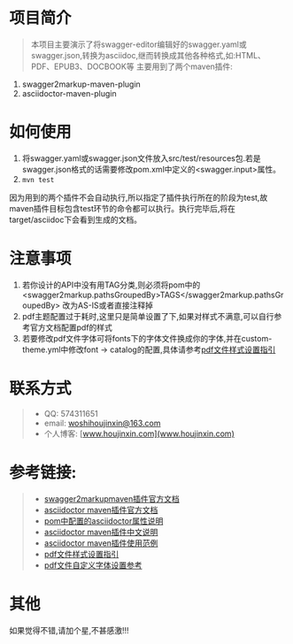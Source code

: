 # 项目简介
> 本项目主要演示了将swagger-editor编辑好的swagger.yaml或swagger.json,转换为asciidoc,继而转换成其他各种格式,如:HTML、PDF、EPUB3、DOCBOOK等
  主要用到了两个maven插件:
   1. swagger2markup-maven-plugin
   2. asciidoctor-maven-plugin

# 如何使用
1. 将swagger.yaml或swagger.json文件放入src/test/resources包.若是swagger.json格式的话需要修改pom.xml中定义的<swagger.input>属性。
2. `mvn test`

因为用到的两个插件不会自动执行,所以指定了插件执行所在的阶段为test,故maven插件目标包含test环节的命令都可以执行。执行完毕后,将在target/asciidoc下会看到生成的文档。

# 注意事项
1. 若你设计的API中没有用TAG分类,则必须将pom中的<swagger2markup.pathsGroupedBy>TAGS</swagger2markup.pathsGroupedBy> 改为AS-IS或者直接注释掉
2. pdf主题配置过于耗时,这里只是简单设置了下,如果对样式不满意,可以自行参考官方文档配置pdf的样式
3. 若要修改pdf文件字体可将fonts下的字体文件换成你的字体,并在custom-theme.yml中修改font -> catalog的配置,具体请参考[pdf文件样式设置指引](https://github.com/asciidoctor/asciidoctor-pdf/blob/master/docs/theming-guide.adoc)                                                  

# 联系方式
> * QQ: 574311651
> * email: woshihoujinxin@163.com
> * 个人博客: [www.houjinxin.com](www.houjinxin.com)

# 参考链接:
> * [swagger2markupmaven插件官方文档](http://swagger2markup.github.io/swagger2markup/1.0.1/)
> * [asciidoctor maven插件官方文档](http://asciidoctor.org/docs/asciidoctor-maven-plugin/)
> * [pom中配置的asciidoctor属性说明](http://asciidoctor.org/docs/asciidoctor-maven-plugin/#configuration-options)
> * [asciidoctor maven插件中文说明](https://github.com/asciidoctor/asciidoctor-maven-plugin/blob/master/README_zh-CN.adoc)
> * [asciidoctor maven插件使用范例](https://github.com/asciidoctor/asciidoctor-maven-examples)
> * [pdf文件样式设置指引](https://github.com/asciidoctor/asciidoctor-pdf/blob/master/docs/theming-guide.adoc)
> * [pdf文件自定义字体设置参考](https://github.com/asciidoctor/asciidoctor-pdf/blob/master/docs/theming-guide.adoc#custom-fonts)

# 其他
如果觉得不错,请加个星,不甚感激!!!
